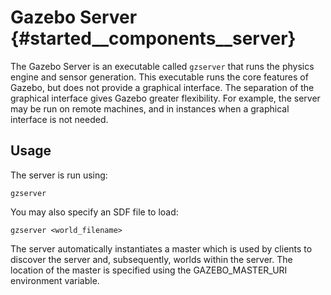 Gazebo Server {#started__components__server}
======================

The Gazebo Server is an executable called `gzserver` that runs the physics
engine and sensor generation. This executable runs the core features of
Gazebo, but does not provide a graphical interface. The separation of
the graphical interface gives Gazebo greater flexibility. For example, the
server may be run on remote machines, and in instances when a graphical
interface is not needed.

## Usage ##

The server is run using:

    gzserver

You may also specify an SDF file to load:

    gzserver <world_filename>

The server automatically instantiates a master which is used by clients to
discover the server and, subsequently, worlds within the server. The location
of the master is specified using the GAZEBO_MASTER_URI environment variable.
